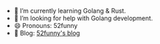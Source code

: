 - 🌱 I’m currently learning Golang & Rust.
- 🤔 I’m looking for help with Golang development.
- 😄 Pronouns: 52funny
- 📖 Blog: [52funny's blog](https://52funny.github.io)

<!--
    <br />
    <div align=center>
        <img src="https://github-readme-stats.vercel.app/api/top-langs/?username=52funny&theme=dracula&langs_count=10&layout=compact">
    </div>

    <br />
    <div align=center>
        <img src="https://github-readme-stats.vercel.app/api?username=52funny&show_icons=true&theme=dracula">
    </div>
-->
